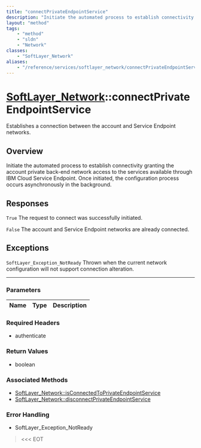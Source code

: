```yaml
---
title: "connectPrivateEndpointService"
description: "Initiate the automated process to establish connectivity granting the account private back-end network access to the ser... "
layout: "method"
tags:
    - "method"
    - "sldn"
    - "Network"
classes:
    - "SoftLayer_Network"
aliases:
    - "/reference/services/softlayer_network/connectPrivateEndpointService"
---
```

# [SoftLayer_Network](/reference/services/SoftLayer_Network)::connectPrivateEndpointService

Establishes a connection between the account and Service Endpoint networks.


## Overview 
Initiate the automated process to establish connectivity granting the account private back-end network access to the services available through IBM Cloud Service Endpoint. Once initiated, the configuration process occurs asynchronously in the background. 



<h2>Responses</h2> 

<code>True</code> The request to connect was successfully initiated. 

<code>False</code> The account and Service Endpoint networks are already connected. 



<h2>Exceptions</h2> 

<code>SoftLayer_Exception_NotReady</code> Thrown when the current network configuration will not support connection alteration. 





-----

### Parameters 
|Name | Type | Description |
| --- | --- | --- |


### Required Headers
* authenticate


### Return Values
* boolean


### Associated Methods

*  [SoftLayer_Network::isConnectedToPrivateEndpointService](/reference/services/SoftLayer_Network/isConnectedToPrivateEndpointService )
*  [SoftLayer_Network::disconnectPrivateEndpointService](/reference/services/SoftLayer_Network/disconnectPrivateEndpointService )



### Error Handling

* SoftLayer_Exception_NotReady 

> <<< EOT 



